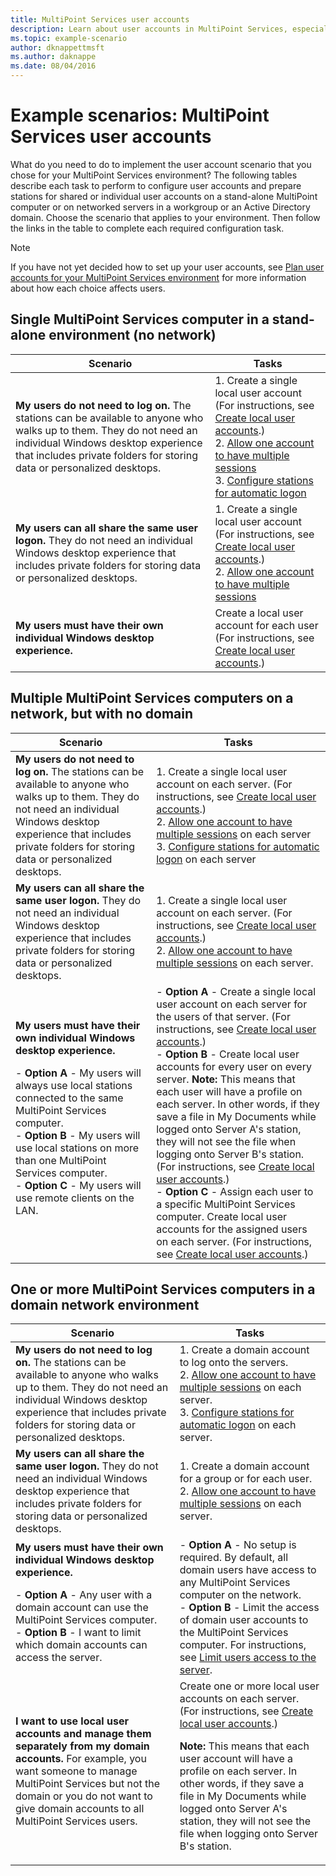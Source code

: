 ```yaml
---
title: MultiPoint Services user accounts
description: Learn about user accounts in MultiPoint Services, especially which kind to use for different scenarios
ms.topic: example-scenario
author: dknappettmsft
ms.author: daknappe
ms.date: 08/04/2016
---
```


# Example scenarios: MultiPoint Services user accounts
What do you need to do to implement the user account scenario that you chose for your MultiPoint Services environment? The following tables describe each task to perform to configure user accounts and prepare stations for shared or individual user accounts on a stand-alone MultiPoint computer or on networked servers in a workgroup or an Active Directory domain. Choose the scenario that applies to your environment. Then follow the links in the table to complete each required configuration task.

> [!NOTE]
> If you have not yet decided how to set up your user accounts, see [Plan user accounts for your MultiPoint Services environment](Plan-user-accounts-for-your-MultiPoint-services-environment.md) for more information about how each choice affects users.

## Single MultiPoint Services computer in a stand-alone environment (no network)

|Scenario|Tasks|
|-|-|
|**My users do not need to log on.** The stations can be available to anyone who walks up to them. They do not need an individual Windows desktop experience that includes private folders for storing data or personalized desktops.|1.  Create a single local user account (For instructions, see [Create local user accounts](Create-local-user-accounts.md).)<br />2.  [Allow one account to have multiple sessions](Allow-one-account-to-have-multiple-sessions.md)<br />3.  [Configure stations for automatic logon](Configure-stations-for-automatic-logon.md)|
|**My users can all share the same user logon.** They do not need an individual Windows desktop experience that includes private folders for storing data or personalized desktops.|1.  Create a single local user account (For instructions, see [Create local user accounts](Create-local-user-accounts.md).)<br />2.  [Allow one account to have multiple sessions](Allow-one-account-to-have-multiple-sessions.md)|
|**My users must have their own individual Windows desktop experience.**|Create a local user account for each user (For instructions, see [Create local user accounts](Create-local-user-accounts.md).)|

## Multiple MultiPoint Services computers on a network, but with no domain

|Scenario|Tasks|
|-|-|
|**My users do not need to log on.** The stations can be available to anyone who walks up to them. They do not need an individual Windows desktop experience that includes private folders for storing data or personalized desktops.|1.  Create a single local user account on each server. (For instructions, see [Create local user accounts](Create-local-user-accounts.md).)<br />2.  [Allow one account to have multiple sessions](Allow-one-account-to-have-multiple-sessions.md) on each server<br />3.  [Configure stations for automatic logon](Configure-stations-for-automatic-logon.md) on each server|
|**My users can all share the same user logon.** They do not need an individual Windows desktop experience that includes private folders for storing data or personalized desktops.|1.  Create a single local user account on each server. (For instructions, see [Create local user accounts](Create-local-user-accounts.md).)<br />2.  [Allow one account to have multiple sessions](Allow-one-account-to-have-multiple-sessions.md) on each server.|
|**My users must have their own individual Windows desktop experience.**<p>-   **Option A** - My users will always use local stations connected to the same MultiPoint Services computer.<br />-   **Option B** - My users will use local stations on more than one MultiPoint Services computer.<br />-   **Option C** - My users will use remote clients on the LAN.|-   **Option A** - Create a single local user account on each server for the users of that server. (For instructions, see [Create local user accounts](Create-local-user-accounts.md).)<br />-   **Option B** - Create local user accounts for every user on every server. **Note:** This means that each user will have a profile on each server. In other words, if they save a file in My Documents while logged onto Server A's station, they will not see the file when logging onto Server B's station. (For instructions, see [Create local user accounts](Create-local-user-accounts.md).)<br />-   **Option C** - Assign each user to a specific MultiPoint Services computer. Create local user accounts for the assigned users on each server. (For instructions, see [Create local user accounts](Create-local-user-accounts.md).)|

## One or more MultiPoint Services computers in a domain network environment

|Scenario|Tasks|
|-|-|
|**My users do not need to log on.** The stations can be available to anyone who walks up to them. They do not need an individual Windows desktop experience that includes private folders for storing data or personalized desktops.|1.  Create a domain account to log onto the servers.<br />2.  [Allow one account to have multiple sessions](Allow-one-account-to-have-multiple-sessions.md) on each server.<br />3.  [Configure stations for automatic logon](Configure-stations-for-automatic-logon.md) on each server.|
|**My users can all share the same user logon.** They do not need an individual Windows desktop experience that includes private folders for storing data or personalized desktops.|1.  Create a domain account for a group or for each user.<br />2.  [Allow one account to have multiple sessions](Allow-one-account-to-have-multiple-sessions.md) on each server.|
|**My users must have their own individual Windows desktop experience.**<p>-   **Option A** - Any user with a domain account can use the MultiPoint Services computer.<br />-   **Option B** - I want to limit which domain accounts can access the server.|-   **Option A** - No setup is required. By default, all domain users have access to any MultiPoint Services computer on the network.<br />-   **Option B** - Limit the access of domain user accounts to the MultiPoint Services computer. For instructions, see [Limit users access to the server](./limit-user-access-to-multipoint.md).|
|**I want to use local user accounts and manage them separately from my domain accounts.** For example, you want someone to manage MultiPoint Services but not the domain or you do not want to give domain accounts to all MultiPoint Services users.|Create one or more local user accounts on each server. (For instructions, see [Create local user accounts](Create-local-user-accounts.md).)<p>**Note:** This means that each user account will have a profile on each server. In other words, if they save a file in My Documents while logged onto Server A's station, they will not see the file when logging onto Server B's station.|
